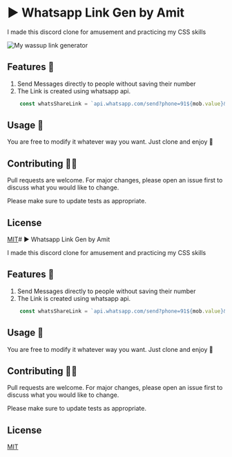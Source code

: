 # ▶ Whatsapp Link Gen by Amit 

I made this discord clone for amusement and practicing my CSS skills

![My wassup link generator](./wassupintro.gif)

## Features 🌟

1. Send Messages directly to people without saving their number
1. The Link is created using whatsapp api.

```javascript
    const whatsShareLink = `api.whatsapp.com/send?phone=91${mob.value}&text=${linkText}&lang=en`
```

## Usage 🐺
You are free to modify it whatever way you want. Just clone and enjoy 🚀

## Contributing 🤝🏼
Pull requests are welcome. For major changes, please open an issue first to discuss what you would like to change.

Please make sure to update tests as appropriate.

## License
[MIT](https://choosealicense.com/licenses/mit/)# ▶ Whatsapp Link Gen by Amit 

I made this discord clone for amusement and practicing my CSS skills

## Features 🌟

1. Send Messages directly to people without saving their number
1. The Link is created using whatsapp api.

```javascript
    const whatsShareLink = `api.whatsapp.com/send?phone=91${mob.value}&text=${linkText}&lang=en`
```

## Usage 🐺
You are free to modify it whatever way you want. Just clone and enjoy 🚀

## Contributing 🤝🏼
Pull requests are welcome. For major changes, please open an issue first to discuss what you would like to change.

Please make sure to update tests as appropriate.

## License
[MIT](https://choosealicense.com/licenses/mit/)
